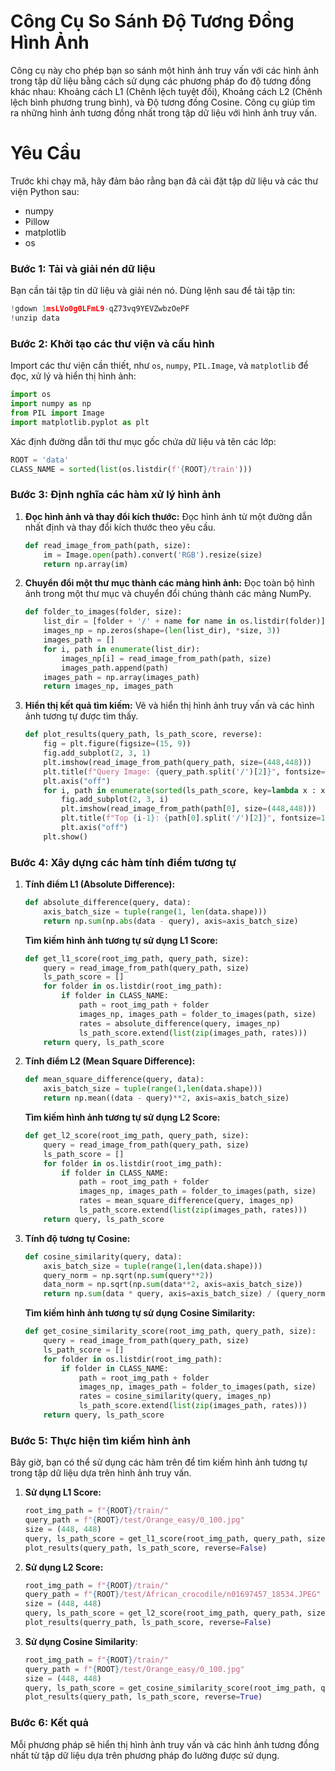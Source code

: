 # Công Cụ So Sánh Độ Tương Đồng Hình Ảnh

Công cụ này cho phép bạn so sánh một hình ảnh truy vấn với các hình ảnh trong tập dữ liệu bằng cách sử dụng các phương pháp đo độ tương đồng khác nhau: Khoảng cách L1 (Chênh lệch tuyệt đối), Khoảng cách L2 (Chênh lệch bình phương trung bình), và Độ tương đồng Cosine. Công cụ giúp tìm ra những hình ảnh tương đồng nhất trong tập dữ liệu với hình ảnh truy vấn.

# Yêu Cầu

Trước khi chạy mã, hãy đảm bảo rằng bạn đã cài đặt tập dữ liệu và các thư viện Python sau:
- numpy
- Pillow
- matplotlib
- os

### Bước 1: Tải và giải nén dữ liệu
Bạn cần tải tập tin dữ liệu và giải nén nó. Dùng lệnh sau để tải tập tin:
```python
!gdown 1msLVo0g0LFmL9-qZ73vq9YEVZwbzOePF
!unzip data
```

### Bước 2: Khởi tạo các thư viện và cấu hình
Import các thư viện cần thiết, như `os`, `numpy`, `PIL.Image`, và `matplotlib` để đọc, xử lý và hiển thị hình ảnh:
```python
import os
import numpy as np
from PIL import Image
import matplotlib.pyplot as plt
```
Xác định đường dẫn tới thư mục gốc chứa dữ liệu và tên các lớp:
```python
ROOT = 'data'
CLASS_NAME = sorted(list(os.listdir(f'{ROOT}/train')))
```

### Bước 3: Định nghĩa các hàm xử lý hình ảnh
1. **Đọc hình ảnh và thay đổi kích thước:** Đọc hình ảnh từ một đường dẫn nhất định và thay đổi kích thước theo yêu cầu.
   ```python
   def read_image_from_path(path, size):
       im = Image.open(path).convert('RGB').resize(size)
       return np.array(im)
   ```

2. **Chuyển đổi một thư mục thành các mảng hình ảnh:** Đọc toàn bộ hình ảnh trong một thư mục và chuyển đổi chúng thành các mảng NumPy.
   ```python
   def folder_to_images(folder, size):
       list_dir = [folder + '/' + name for name in os.listdir(folder)]
       images_np = np.zeros(shape=(len(list_dir), *size, 3))
       images_path = []
       for i, path in enumerate(list_dir):
           images_np[i] = read_image_from_path(path, size)
           images_path.append(path)
       images_path = np.array(images_path)
       return images_np, images_path
   ```

3. **Hiển thị kết quả tìm kiếm:** Vẽ và hiển thị hình ảnh truy vấn và các hình ảnh tương tự được tìm thấy.
   ```python
   def plot_results(query_path, ls_path_score, reverse):
       fig = plt.figure(figsize=(15, 9))
       fig.add_subplot(2, 3, 1)
       plt.imshow(read_image_from_path(query_path, size=(448,448)))
       plt.title(f"Query Image: {query_path.split('/')[2]}", fontsize=16)
       plt.axis("off")
       for i, path in enumerate(sorted(ls_path_score, key=lambda x : x[1], reverse=reverse)[:5], 2):
           fig.add_subplot(2, 3, i)
           plt.imshow(read_image_from_path(path[0], size=(448,448)))
           plt.title(f"Top {i-1}: {path[0].split('/')[2]}", fontsize=16)
           plt.axis("off")
       plt.show()
   ```

### Bước 4: Xây dựng các hàm tính điểm tương tự
1. **Tính điểm L1 (Absolute Difference):**
   ```python
   def absolute_difference(query, data):
       axis_batch_size = tuple(range(1, len(data.shape)))
       return np.sum(np.abs(data - query), axis=axis_batch_size)
   ```

   **Tìm kiếm hình ảnh tương tự sử dụng L1 Score:**
   ```python
   def get_l1_score(root_img_path, query_path, size):
       query = read_image_from_path(query_path, size)
       ls_path_score = []
       for folder in os.listdir(root_img_path):
           if folder in CLASS_NAME:
               path = root_img_path + folder
               images_np, images_path = folder_to_images(path, size)
               rates = absolute_difference(query, images_np)
               ls_path_score.extend(list(zip(images_path, rates)))
       return query, ls_path_score
   ```

2. **Tính điểm L2 (Mean Square Difference):**
   ```python
   def mean_square_difference(query, data):
       axis_batch_size = tuple(range(1,len(data.shape)))
       return np.mean((data - query)**2, axis=axis_batch_size)
   ```

   **Tìm kiếm hình ảnh tương tự sử dụng L2 Score:**
   ```python
   def get_l2_score(root_img_path, query_path, size):
       query = read_image_from_path(query_path, size)
       ls_path_score = []
       for folder in os.listdir(root_img_path):
           if folder in CLASS_NAME:
               path = root_img_path + folder
               images_np, images_path = folder_to_images(path, size) 
               rates = mean_square_difference(query, images_np)
               ls_path_score.extend(list(zip(images_path, rates)))
       return query, ls_path_score
   ```

3. **Tính độ tương tự Cosine:**
   ```python
   def cosine_similarity(query, data):
       axis_batch_size = tuple(range(1,len(data.shape)))
       query_norm = np.sqrt(np.sum(query**2))
       data_norm = np.sqrt(np.sum(data**2, axis=axis_batch_size))
       return np.sum(data * query, axis=axis_batch_size) / (query_norm*data_norm + np.finfo(float).eps)
   ```

   **Tìm kiếm hình ảnh tương tự sử dụng Cosine Similarity:**
   ```python
   def get_cosine_similarity_score(root_img_path, query_path, size):
       query = read_image_from_path(query_path, size)
       ls_path_score = []
       for folder in os.listdir(root_img_path):
           if folder in CLASS_NAME:
               path = root_img_path + folder
               images_np, images_path = folder_to_images(path, size)
               rates = cosine_similarity(query, images_np)
               ls_path_score.extend(list(zip(images_path, rates)))
       return query, ls_path_score
   ```

### Bước 5: Thực hiện tìm kiếm hình ảnh
Bây giờ, bạn có thể sử dụng các hàm trên để tìm kiếm hình ảnh tương tự trong tập dữ liệu dựa trên hình ảnh truy vấn.

1. **Sử dụng L1 Score:**
   ```python
   root_img_path = f"{ROOT}/train/"
   query_path = f"{ROOT}/test/Orange_easy/0_100.jpg"
   size = (448, 448)
   query, ls_path_score = get_l1_score(root_img_path, query_path, size)
   plot_results(query_path, ls_path_score, reverse=False)
   ```

2. **Sử dụng L2 Score:**
   ```python
   root_img_path = f"{ROOT}/train/"
   query_path = f"{ROOT}/test/African_crocodile/n01697457_18534.JPEG"
   size = (448, 448)
   query, ls_path_score = get_l2_score(root_img_path, query_path, size)
   plot_results(querry_path, ls_path_score, reverse=False)

3. **Sử dụng Cosine Similarity**:
   ```python
   root_img_path = f"{ROOT}/train/"
   query_path = f"{ROOT}/test/Orange_easy/0_100.jpg"
   size = (448, 448)
   query, ls_path_score = get_cosine_similarity_score(root_img_path, query_path, size)
   plot_results(query_path, ls_path_score, reverse=True)

### Bước 6: Kết quả
Mỗi phương pháp sẽ hiển thị hình ảnh truy vấn và các hình ảnh tương đồng nhất từ tập dữ liệu dựa trên phương pháp đo lường được sử dụng.